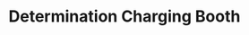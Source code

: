 ---
title: "Determination Charging Booth"
url: /ganta/determination-charging-booth-palala-ganta/
shop: mobile phone
---